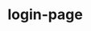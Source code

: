 # login-page


<a href="http://www.facebook.com" class="social-icon">
                <i class="fab fa-facebook-f"></i>
              </a>
              <a href="http://www.instagram.com" class="social-icon">
                <i class="fab fa-instagram"></i>
              </a>
              <a href="http://www.twitter.com" class="social-icon">
                <i class="fab fa-twitter"></i>
              </a>
              <a href="http://www.google.com" class="social-icon">
                <i class="fab fa-google"></i>
              </a>
              <a href="http://www.linkedin.com" class="social-icon">
                <i class="fab fa-linkedin-in"></i>
